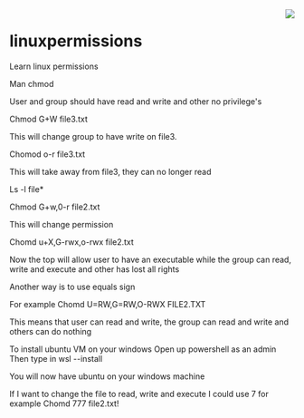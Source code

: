 <img align="right" src="https://visitor-badge.laobi.icu/badge?page_id=noetovar5.linuxpermissions"/>

# linuxpermissions
Learn linux permissions




Man chmod

User and group should have read and write and other no privilege's

Chmod G+W file3.txt

This will change group to have write on file3.

Chomod o-r file3.txt

This will take away from file3, they can no longer read

Ls -l file*

Chmod G+w,0-r file2.txt

This will change permission

Chomd u+X,G-rwx,o-rwx file2.txt

Now the top will allow user to have an executable while the group can read, write and execute and other has lost all rights

 
Another way is to use equals sign

For example
Chomd U=RW,G=RW,O-RWX FILE2.TXT

This means that user can read and write, the group can read and write and others can do nothing

To install ubuntu VM on your windows
Open up powershell as an admin
Then type in wsl --install

You will now have ubuntu on your windows machine

If I want to change the file to read, write and execute I could use 7 for example
Chomd 777 file2.txt!

